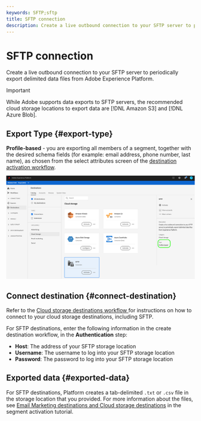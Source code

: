 ```yaml
---
keywords: SFTP;sftp
title: SFTP connection
description: Create a live outbound connection to your SFTP server to periodically export delimited data files from Adobe Experience Platform.
---
```


# SFTP connection

Create a live outbound connection to your SFTP server to periodically export delimited data files from Adobe Experience Platform.

>[!IMPORTANT]
>
> While Adobe supports data exports to SFTP servers, the recommended cloud storage locations to export data are [!DNL Amazon S3] and [!DNL Azure Blob].

## Export Type {#export-type}

**Profile-based** - you are exporting all members of a segment, together with the desired schema fields (for example: email address, phone number, last name), as chosen from the select attributes screen of the [destination activation workflow](../../ui/activate-destinations.md#select-attributes).

![SFTP profile-based export type](../../assets/catalog/cloud-storage/sftp/catalog.png)

## Connect destination {#connect-destination}

Refer to the [Cloud storage destinations workflow ](./workflow.md) for instructions on how to connect to your cloud storage destinations, including SFTP.

For SFTP destinations, enter the following information in the create destination workflow, in the **Authentication** step:

* **Host**: The address of your SFTP storage location
* **Username**: The username to log into your SFTP storage location
* **Password**: The password to log into your SFTP storage location

## Exported data {#exported-data}

For SFTP destinations, Platform creates a tab-delimited `.txt` or `.csv` file in the storage location that you provided. For more information about the files, see [Email Marketing destinations and Cloud storage destinations](../../ui/activate-destinations.md#esp-and-cloud-storage) in the segment activation tutorial.